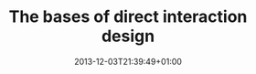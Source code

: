 ---
slug: the-bases-of-direct-interaction-design
title: "The bases of direct interaction design"
tags: ['interaction', 'Kyoto-IT']
layout: publi
publitype: presentation
subsection: lecture
institution:
    logo: TUe
    name: "Eindhoven University of Technology"
    web: "https://www.tue.nl/en/"
    colo: "#c72125"
date: 2013-12-03T21:39:49+01:00
reference: "Lévy, P. (2013). The bases of direct interaction design, presented at Kyoto Institute of Technology, Kyoto, Japan. December 3rd, 2013."
---